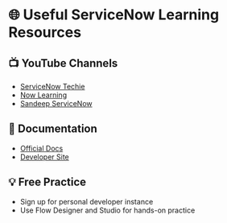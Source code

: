# 🌐 Useful ServiceNow Learning Resources

## 📺 YouTube Channels
- [ServiceNow Techie](https://www.youtube.com/@servicenowtechie)
- [Now Learning](https://www.youtube.com/@NowLearning)
- [Sandeep ServiceNow](https://www.youtube.com/@sandeepservicenow)

## 📄 Documentation
- [Official Docs](https://docs.servicenow.com)
- [Developer Site](https://developer.servicenow.com)

## 💡 Free Practice
- Sign up for personal developer instance
- Use Flow Designer and Studio for hands-on practice
